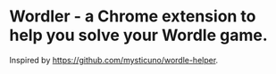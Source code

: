 # Wordler - a Chrome extension to help you solve your Wordle game.

Inspired by https://github.com/mysticuno/wordle-helper.